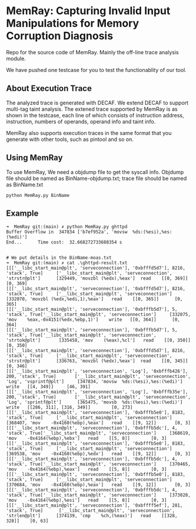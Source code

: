 # MemRay: Capturing Invalid Input Manipulations for Memory Corruption Diagnosis

Repo for the source code of MemRay. Mainly the off-line trace analysis module.

We have pushed one testcase for you to test the functionablity of our tool.

## About Execution Trace

The analyzed trace is generated with DECAF. We extend DECAF to support multi-tag taint analysis. The extened trace supported by MemRay is as shown in the testcase, each line of which consists of instruction address, instruction, numbers of operands, operand info and taint info.

MemRay also supports execution traces in the same format that you generate with other tools, such as pintool and so on.

## Using MemRay

To use MemRay, We need a objdump file to get the syscall info. Objdump file should be named as BinName-objdump.txt; trace file should be named as BinName.txt

```
python MemRay.py BinName
```

## Example

```
➜  MemRay git:(main) ✗ python MemRay.py ghttpd
Buffer Overflow in  347834 ['b7ef952a', 'movsw  %ds:(%esi),%es:(%edi)']
End...		Time cost:  32.668272733688354 s


# We put details in the BinName-moas.txt
➜  MemRay git:(main) ✗ cat .\ghttpd-result.txt
[[['__libc_start_main@plt', 'serveconnection'], '0xbfffd5d7'], 8216, 'stack', True]     ['__libc_start_main@plt', 'serveconnection', 'strstr@plt']      [329449, 'movzbl (%edx),%eax']  read    [[0, 369]]      [0, 369]
[[['__libc_start_main@plt', 'serveconnection'], '0xbfffd5d7'], 8216, 'stack', True]     ['__libc_start_main@plt', 'serveconnection']    [332070, 'movzbl (%edx,%edi,1),%eax']   read    [[0, 365]]      [0, 365]
[[['__libc_start_main@plt', 'serveconnection'], '0xbfffb5d7'], 5, 'stack', True['__libc_start_main@plt', 'serveconnection']     [332075, 'mov    %eax,-0x4151(%edx,%ebp,1)']    write   [[0, 364]]      [0, 364]
[[['__libc_start_main@plt', 'serveconnection'], '0xbfffb5d7'], 5, 'stack', True['__libc_start_main@plt', 'serveconnection', 'strtok@plt']       [335458, 'mov    (%eax),%cl']   read    [[0, 350]]      [0, 350]
[[['__libc_start_main@plt', 'serveconnection'], '0xbfffd5d7'], 8216, 'stack', True]     ['__libc_start_main@plt', 'serveconnection', 'strstr@plt']      [336763, 'movzbl (%edx),%eax']  read    [[0, 345]]      [0, 346]
[[['__libc_start_main@plt', 'serveconnection', 'Log'], '0xbfffb426'], 200, 'stack', True]       ['__libc_start_main@plt', 'serveconnection', 'Log', 'vsprintf@plt']     [347834, 'movsw  %ds:(%esi),%es:(%edi)']        write   [[4, 349]]     [46, 391]
[[['__libc_start_main@plt', 'serveconnection', 'Log'], '0xbfffb35e'], 200, 'stack', True]       ['__libc_start_main@plt', 'serveconnection', 'Log', 'sprintf@plt']      [365475, 'movsb  %ds:(%esi),%es:(%edi)']        write   [[286, 311], [316, 349]]        [0, 273]
[[['__libc_start_main@plt', 'serveconnection'], '0xbfffb5e0'], 8183, 'stack', True]     ['__libc_start_main@plt', 'serveconnection']    [368407, 'mov    -0x4160(%ebp),%eax']   read    [[9, 12]]       [0, 3]
[[['__libc_start_main@plt', 'serveconnection'], '0xbfffb5dc'], 4, 'stack', True['__libc_start_main@plt', 'serveconnection']     [368619, 'mov    -0x4164(%ebp),%ebx']   read    [[5, 8]]        [0, 3]
[[['__libc_start_main@plt', 'serveconnection'], '0xbfffb5e0'], 8183, 'stack', True]     ['__libc_start_main@plt', 'serveconnection']    [369538, 'mov    -0x4160(%ebp),%edx']   read    [[9, 12]]       [0, 3]
[[['__libc_start_main@plt', 'serveconnection'], '0xbfffb5dc'], 4, 'stack', True['__libc_start_main@plt', 'serveconnection']     [370465, 'mov    -0x4164(%ebp),%eax']   read    [[5, 8]]        [0, 3]
[[['__libc_start_main@plt', 'serveconnection'], '0xbfffb5e0'], 8183, 'stack', True]     ['__libc_start_main@plt', 'serveconnection']    [370684, 'mov    -0x4160(%ebp),%eax']   read    [[9, 12]]       [0, 3]
[[['__libc_start_main@plt', 'serveconnection'], '0xbfffb5dc'], 4, 'stack', True['__libc_start_main@plt', 'serveconnection']     [373028, 'mov    -0x4164(%ebp),%esi']   read    [[5, 8]]        [0, 3]
[[['__libc_start_main@plt', 'serveconnection'], '0xbffff5ef'], 281, 'stack', True]      ['__libc_start_main@plt', 'serveconnection', 'strlen@plt']      [374139, 'cmp    %ch,(%eax)']   read    [[328, 328]]    [0, 63]
```
